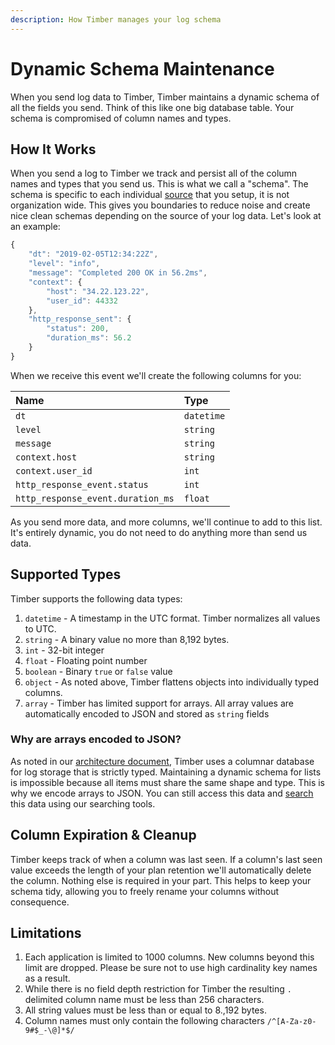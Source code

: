 ```yaml
---
description: How Timber manages your log schema
---
```


# Dynamic Schema Maintenance

When you send log data to Timber, Timber maintains a dynamic schema of all the fields you send. Think of this like one big database table. Your schema is compromised of column names and types.

## How It Works

When you send a log to Timber we track and persist all of the column names and types that you send us. This is what we call a "schema". The schema is specific to each individual [source](concepts.md#source) that you setup, it is not organization wide. This gives you boundaries to reduce noise and create nice clean schemas depending on the source of your log data. Let's look at an example:

```javascript
{
    "dt": "2019-02-05T12:34:22Z",
    "level": "info",
    "message": "Completed 200 OK in 56.2ms",
    "context": {
        "host": "34.22.123.22",
        "user_id": 44332
    },
    "http_response_sent": {
        "status": 200,
        "duration_ms": 56.2
    }
}
```

When we receive this event we'll create the following columns for you:

| Name | Type |
| :--- | :--- |
| `dt` | `datetime` |
| `level` | `string` |
| `message` | `string` |
| `context.host` | `string` |
| `context.user_id` | `int` |
| `http_response_event.status` | `int` |
| `http_response_event.duration_ms` | `float` |

As you send more data, and more columns, we'll continue to add to this list. It's entirely dynamic, you do not need to do anything more than send us data.

## Supported Types

Timber supports the following data types:

1. `datetime` - A timestamp in the UTC format. Timber normalizes all values to UTC.
2. `string` - A binary value no more than 8,192 bytes.
3. `int` - 32-bit integer
4. `float` - Floating point number
5. `boolean` - Binary `true` or `false` value
6. `object` - As noted above, Timber flattens objects into individually typed columns.
7. `array` - Timber has limited support for arrays. All array values are automatically encoded to JSON and stored as `string` fields

### Why are arrays encoded to JSON?

As noted in our [architecture document](architecture.md), Timber uses a columnar database for log storage that is strictly typed. Maintaining a dynamic schema for lists is impossible because all items must share the same shape and type. This is why we encode arrays to JSON. You can still access this data and [search](../usage/searching.md) this data using our searching tools.

## Column Expiration & Cleanup

Timber keeps track of when a column was last seen. If a column's last seen value exceeds the length of your plan retention we'll automatically delete the column. Nothing else is required in your part. This helps to keep your schema tidy, allowing you to freely rename your columns without consequence.

## Limitations

1. Each application is limited to 1000 columns. New columns beyond this limit are dropped. Please be sure not to use high cardinality key names as a result.
2. While there is no field depth restriction for Timber the resulting `.` delimited column name must be less than 256 characters.
3. All string values must be less than or equal to 8.,192 bytes.
4. Column names must only contain the following characters `/^[A-Za-z0-9#$_-\@]*$/`

